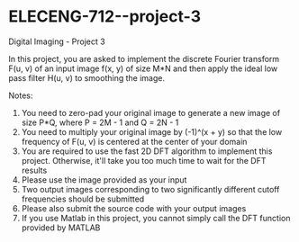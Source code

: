 # ELECENG-712--project-3
Digital Imaging - Project 3

In this project, you are asked to implement the discrete Fourier transform F(u, v) of an input image f(x, y) of size M*N and then apply the ideal low pass filter H(u, v) to smoothing the image.

Notes:

  1. You need to zero-pad your original image to generate a new image of size P*Q, where P = 2M - 1 and Q = 2N - 1
  2. You need to multiply your original image by (-1)^(x + y) so that the low frequency of F(u, v) is centered at the center of your domain
  3. You are required to use the fast 2D DFT algorithm to implement this project. Otherwise, it'll take you too much time to wait for the DFT results
  4. Please use the image provided as your input
  5. Two output images corresponding to two significantly different cutoff frequencies should be submitted
  6. Please also submit the source code with your output images
  7. If you use Matlab in this project, you cannot simply call the DFT function provided by MATLAB
